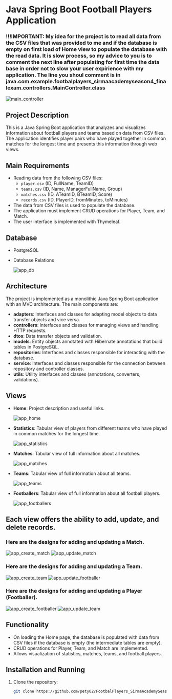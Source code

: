 # Java Spring Boot Football Players Application

### !!!IMPORTANT: My idea for the project is to read all data from the CSV files that was provided to me and if the database is empty on first load of Home view to populate the database with the read data. It is slow process, so my advice to you is to comment the next line after populating for first time the data base in order not to slow your user expirience with my application. The line you shoul comment is in java.com.example.footbalplayers_sirmaacademyseason4_finalexam.controllers.MainController.class 

![main_controller](https://github.com/user-attachments/assets/16411e31-51be-4b60-bf27-fa95bd1dbe9c)

## Project Description

This is a Java Spring Boot application that analyzes and visualizes information about football players and teams based on data from CSV files. The application identifies player pairs who have played together in common matches for the longest time and presents this information through web views.

## Main Requirements

- Reading data from the following CSV files:
  - `player.csv` (ID, FullName, TeamID)
  - `teams.csv` (ID, Name, ManagerFullName, Group)
  - `matches.csv` (ID, ATeamID, BTeamID, Score)
  - `records.csv` (ID, PlayerID, fromMinutes, toMinutes)
- The data from CSV files is used to populate the database.
- The application must implement CRUD operations for Player, Team, and Match.
- The user interface is implemented with Thymeleaf.

## Database
- PostgreSQL
- Database Relations
  
  ![app_db](https://github.com/user-attachments/assets/52e7bb69-5dbd-4272-a9b4-e6f9fca02dd9)

## Architecture

The project is implemented as a monolithic Java Spring Boot application with an MVC architecture. The main components are:

- **adapters**: Interfaces and classes for adapting model objects to data transfer objects and vice versa.
- **controllers**: Interfaces and classes for managing views and handling HTTP requests.
- **dtos**: Data transfer objects and validation.
- **models**: Entity objects annotated with Hibernate annotations that build tables in PostgreSQL.
- **repositories**: Interfaces and classes responsible for interacting with the database.
- **service**: Interfaces and classes responsible for the connection between repository and controller classes.
- **utils**: Utility interfaces and classes (annotations, converters, validations).

## Views

- **Home**: Project description and useful links.

  ![app_home](https://github.com/user-attachments/assets/40ebb0ed-1a9f-4d8e-83bb-cc987d1a2d0c)

- **Statistics**: Tabular view of players from different teams who have played in common matches for the longest time.

  ![app_statistics](https://github.com/user-attachments/assets/4b6a9cdf-aa84-4dce-8319-307a9cbc0ad0)

- **Matches**: Tabular view of full information about all matches.

  ![app_matches](https://github.com/user-attachments/assets/483de267-3e60-4eec-9c5f-ba4babd6d93f)

- **Teams**: Tabular view of full information about all teams.

  ![app_teams](https://github.com/user-attachments/assets/6a5eb4d7-b7e1-4a6a-89a0-544731e98b5f)

- **Footballers**: Tabular view of full information about all football players.

  ![app_footballers](https://github.com/user-attachments/assets/46ab7126-9566-4062-9326-d8a3e78b7eaa)

## Each view offers the ability to add, update, and delete records.

### Here are the designs for adding and updating a Match.
![app_create_match](https://github.com/user-attachments/assets/a20b6410-562b-435d-8fa9-83ad5d3123dc)
![app_update_match](https://github.com/user-attachments/assets/fff84a67-522c-4152-af3d-a38eb6e6ecb0)

### Here are the designs for adding and updating a Team.
![app_create_team](https://github.com/user-attachments/assets/698371e4-f118-49e0-b5e9-be488bf006fc)
![app_update_footballer](https://github.com/user-attachments/assets/e73e3d44-8a01-4dc0-830d-fa21bd3542ad)

### Here are the designs for adding and updating a Player (Footballer).
![app_create_footballer](https://github.com/user-attachments/assets/e60b421d-12b6-48e1-b0a2-6e5c864a61e9)
![app_update_team](https://github.com/user-attachments/assets/84ce82f6-a23e-4a8f-9e7d-6731e8a9b66b)

## Functionality

- On loading the Home page, the database is populated with data from CSV files if the database is empty (the intermediate tables are empty).
- CRUD operations for Player, Team, and Match are implemented.
- Allows visualization of statistics, matches, teams, and football players.

## Installation and Running

1. Clone the repository:
   ```bash
   git clone https://github.com/pety02/FootbalPlayers_SirmaAcademySeason4_finalExam

